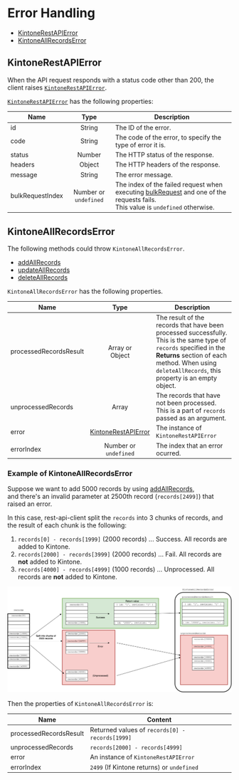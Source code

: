 # Error Handling

- [KintoneRestAPIError](#kintonerestapierror)
- [KintoneAllRecordsError](#kintoneallrecordserror)

## KintoneRestAPIError

When the API request responds with a status code other than 200, the client raises [`KintoneRestAPIError`](../src/KintoneRestAPIError.ts).

[`KintoneRestAPIError`](../src/KintoneRestAPIError.ts) has the following properties:

| Name             |         Type          | Description                                                                                                                                                |
| ---------------- | :-------------------: | ---------------------------------------------------------------------------------------------------------------------------------------------------------- |
| id               |        String         | The ID of the error.                                                                                                                                       |
| code             |        String         | The code of the error, to specify the type of error it is.                                                                                                 |
| status           |        Number         | The HTTP status of the response.                                                                                                                           |
| headers          |        Object         | The HTTP headers of the response.                                                                                                                          |
| message          |        String         | The error message.                                                                                                                                         |
| bulkRequestIndex | Number or `undefined` | The index of the failed request when executing [bulkRequest](docs/bulkRequest.md) and one of the requests fails.<br />This value is `undefined` otherwise. |

## KintoneAllRecordsError

The following methods could throw `KintoneAllRecordsError`.

- [addAllRecords](record.md#addAllRecords)
- [updateAllRecords](record.md#updateAllRecords)
- [deleteAllRecords](record.md#deleteAllRecords)

`KintoneAllRecordsError` has the following properties.

| Name                   |                    Type                     | Description                                                                                                                                                                                                               |
| ---------------------- | :-----------------------------------------: | ------------------------------------------------------------------------------------------------------------------------------------------------------------------------------------------------------------------------- |
| processedRecordsResult |            Array or<br />Object             | The result of the records that have been processed successfully. This is the same type of `records` specified in the **Returns** section of each method. When using `deleteAllRecords`, this property is an empty object. |
| unprocessedRecords     |                    Array                    | The records that have not been processed. This is a part of `records` passed as an argument.                                                                                                                              |
| error                  | [KintoneRestAPIError](#KintoneRestAPIError) | The instance of `KintoneRestAPIError`                                                                                                                                                                                     |
| errorIndex             |         Number or<br />`undefined`          | The index that an error ocurred.                                                                                                                                                                                          |

### Example of KintoneAllRecordsError

Suppose we want to add 5000 records by using [addAllRecords](record.md#addAllRecords),  
and there's an invalid parameter at 2500th record (`records[2499]`) that raised an error.

In this case, rest-api-client split the `records` into 3 chunks of records, and the result of each chunk is the following:

1. `records[0] - records[1999]` (2000 records) ... Success. All records are added to Kintone.
2. `records[2000] - records[3999]` (2000 records) ... Fail. All records are **not** added to Kintone.
3. `records[4000] - records[4999]` (1000 records) ... Unprocessed. All records are **not** added to Kintone.

![example of KintoneAllRecordsError](./images/example-of-KintoneAllRecordsError.png)

Then the properties of `KintoneAllRecordsError` is:

| Name                   | Content                                         |
| ---------------------- | ----------------------------------------------- |
| processedRecordsResult | Returned values of `records[0] - records[1999]` |
| unprocessedRecords     | `records[2000] - records[4999]`                 |
| error                  | An instance of `KintoneRestAPIError`            |
| errorIndex             | `2499` (If Kintone returns) or `undefined`      |

